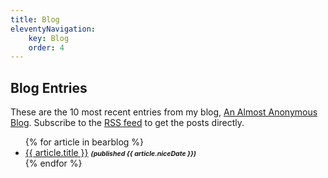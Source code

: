 ```yaml
---
title: Blog
eleventyNavigation: 
    key: Blog
    order: 4
---
```

## Blog Entries
These are the 10 most recent entries from my blog, [An Almost Anonymous Blog](https://lwgrs.bearblog.dev). Subscribe to the [RSS feed](https://lwgrs.bearblog.dev/feed/) to get the posts directly.

<ul>
{% for article in bearblog %}
<li><a href="{{ article.link }}">{{ article.title }}</a> <em style="font-size:0.75em;font-weight:bold;">(published {{ article.niceDate }})</em></li>
{% endfor %}
</ul>